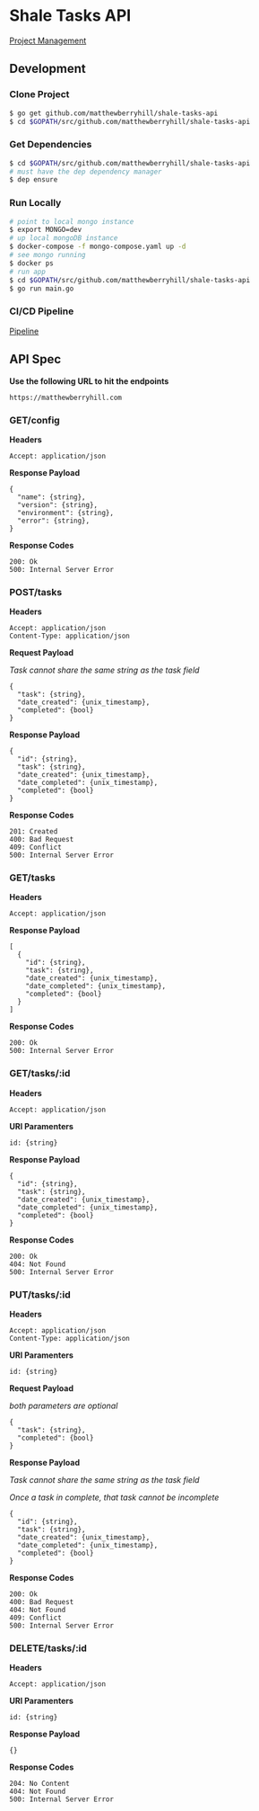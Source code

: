 # Shale Tasks API

[Project Management](https://github.com/orgs/matthewberryhill/projects/1)

## Development

### Clone Project

```bash
$ go get github.com/matthewberryhill/shale-tasks-api
$ cd $GOPATH/src/github.com/matthewberryhill/shale-tasks-api
```

### Get Dependencies

```bash
$ cd $GOPATH/src/github.com/matthewberryhill/shale-tasks-api
# must have the dep dependency manager
$ dep ensure
```

### Run Locally
 
```bash
# point to local mongo instance
$ export MONGO=dev
# up local mongoDB instance
$ docker-compose -f mongo-compose.yaml up -d
# see mongo running
$ docker ps
# run app
$ cd $GOPATH/src/github.com/matthewberryhill/shale-tasks-api
$ go run main.go
```

### CI/CD Pipeline

[Pipeline](https://travis-ci.org/matthewberryhill/shale-tasks-api)

## API Spec

**Use the following URL to hit the endpoints**

`https://matthewberryhill.com`

### GET/config

**Headers**

```text
Accept: application/json
```

**Response Payload**

```
{
  "name": {string},
  "version": {string},
  "environment": {string},
  "error": {string},
}
```

**Response Codes**

```text
200: Ok
500: Internal Server Error
```

### POST/tasks

**Headers**

```text
Accept: application/json
Content-Type: application/json
```

**Request Payload**

*Task cannot share the same string as the task field*

```
{
  "task": {string},
  "date_created": {unix_timestamp},
  "completed": {bool}
}
```

**Response Payload**

```
{
  "id": {string},
  "task": {string},
  "date_created": {unix_timestamp},
  "date_completed": {unix_timestamp},
  "completed": {bool}
}
```

**Response Codes**

```text
201: Created
400: Bad Request
409: Conflict
500: Internal Server Error
```

### GET/tasks

**Headers**

```text
Accept: application/json
```

**Response Payload**

```
[
  {
    "id": {string},
    "task": {string},
    "date_created": {unix_timestamp},
    "date_completed": {unix_timestamp},
    "completed": {bool}
  }
]
```

**Response Codes**

```text
200: Ok
500: Internal Server Error
```

### GET/tasks/:id

**Headers**

```text
Accept: application/json
```

**URI Paramenters**

```text
id: {string}
```

**Response Payload**

```
{
  "id": {string},
  "task": {string},
  "date_created": {unix_timestamp},
  "date_completed": {unix_timestamp},
  "completed": {bool}
}
```

**Response Codes**

```text
200: Ok
404: Not Found
500: Internal Server Error
```

### PUT/tasks/:id

**Headers**

```text
Accept: application/json
Content-Type: application/json
```

**URI Paramenters**

```text
id: {string}
```

**Request Payload**

*both parameters are optional*

```
{
  "task": {string},
  "completed": {bool}
}
```

**Response Payload**

*Task cannot share the same string as the task field*

*Once a task in complete, that task cannot be incomplete*

```
{
  "id": {string},
  "task": {string},
  "date_created": {unix_timestamp},
  "date_completed": {unix_timestamp},
  "completed": {bool}
}
```

**Response Codes**

```text
200: Ok
400: Bad Request
404: Not Found
409: Conflict
500: Internal Server Error
```

### DELETE/tasks/:id

**Headers**

```text
Accept: application/json
```

**URI Paramenters**

```text
id: {string}
```

**Response Payload**

```
{}
```

**Response Codes**

```text
204: No Content
404: Not Found
500: Internal Server Error
```
